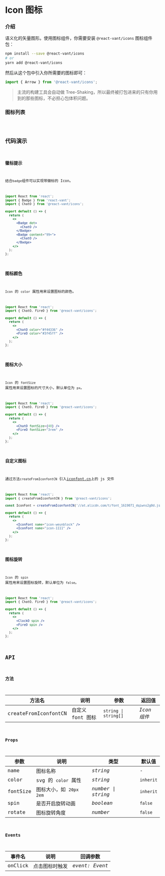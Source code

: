 # Icon 图标

### 介绍

语义化的矢量图形。使用图标组件，你需要安装 `@react-vant/icons` 图标组件包：

```bash
npm install --save @react-vant/icons
# or
yarn add @react-vant/icons
```

然后从这个包中引入你所需要的图标即可：

```jsx | pure
import { Arrow } from '@react-vant/icons';
```

> 主流的构建工具会自动做 Tree-Shaking，所以最终被打包进来的只有你用到的那些图标，不必担心包体积问题。

### 图标列表

<code src="./demo/index.tsx" inline />

## 代码演示

### 徽标提示

结合`badge`组件可以实现带徽标的 Icon。

```jsx | pure
import React from 'react';
import { Badge } from 'react-vant';
import { ChatO } from '@react-vant/icons';

export default () => {
  return (
    <>
      <Badge dot>
        <ChatO />
      </Badge>
      <Badge content="99+">
        <ChatO />
      </Badge>
    </>
  );
};
```

### 图标颜色

`Icon` 的 `color` 属性用来设置图标的颜色。

```jsx | pure
import React from 'react';
import { ChatO, FireO } from '@react-vant/icons';

export default () => {
  return (
    <>
      <ChatO color="#f44336" />
      <FireO color="#3f45ff" />
    </>
  );
};
```

### 图标大小

`Icon` 的 `fontSize` 属性用来设置图标的尺寸大小，默认单位为 `px`。

```jsx | pure
import React from 'react';
import { ChatO, FireO } from '@react-vant/icons';

export default () => {
  return (
    <>
      <ChatO fontSize={40} />
      <FireO fontSize="3rem" />
    </>
  );
};
```

### 自定义图标

通过方法`createFromIconfontCN` 引入[iconfont.cn](https://www.iconfont.cn)上的 js 文件

```jsx | pure
import React from 'react';
import { createFromIconfontCN } from '@react-vant/icons';

const IconFont = createFromIconfontCN('//at.alicdn.com/t/font_1619071_dqiwns2g0d.js');

export default () => {
  return (
    <>
      <IconFont name="icon-weunblock" />
      <IconFont name="icon-1111" />
    </>
  );
};
```

### 图标旋转

`Icon` 的 `spin` 属性用来设置图标旋转，默认单位为 `false`。

```jsx | pure
import React from 'react';
import { ChatO, FireO } from '@react-vant/icons';

export default () => {
  return (
    <>
      <ClockO spin />
      <FireO spin />
    </>
  );
};
```

## API

### 方法

| 方法名               | 说明             | 参数                 | 返回值      |
| -------------------- | ---------------- | -------------------- | ----------- |
| createFromIconfontCN | 自定义 font 图标 | `string \| string[]` | _Icon 组件_ |

### Props

| 参数     | 说明                      | 类型               | 默认值    |
| -------- | ------------------------- | ------------------ | --------- |
| name     | 图标名称                  | _string_           | -         |
| color    | svg 的 `color` 属性       | _string_           | `inherit` |
| fontSize | 图标大小，如 `20px` `2em` | _number \| string_ | `inherit` |
| spin     | 是否开启旋转动画          | _boolean_          | `false`   |
| rotate   | 图标旋转角度              | _number_           | `false`   |

### Events

| 事件名  | 说明           | 回调参数       |
| ------- | -------------- | -------------- |
| onClick | 点击图标时触发 | _event: Event_ |

